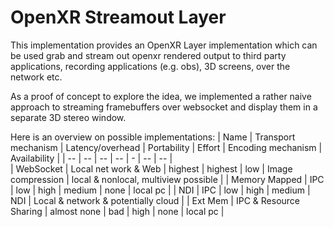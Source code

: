 # OpenXR Streamout Layer

This implementation provides an OpenXR Layer implementation which can be used grab and stream out openxr rendered output to third party applications, recording applications (e.g. obs), 3D screens, over the network etc.

As a proof of concept to explore the idea, we implemented a rather naive approach to streaming framebuffers over websocket and display them in a separate 3D stereo window.

Here is an overview on possible implementations: 
| Name          | Transport mechanism    | Latency/overhead    | Portability    | Effort | Encoding mechanism | Availability                         |
| --            | --                     | --                  | --             | -      | --                 | --                                   |  
| WebSocket     | Local net work & Web   | highest             | highest        | low    | Image compression  | local & nonlocal, multiview possible | 
| Memory Mapped | IPC                    | low                 | high           | medium | none               | local pc                             | 
| NDI           | IPC                    | low                 | high           | medium | NDI                | Local & network & potentially cloud  | 
| Ext Mem       | IPC & Resource Sharing | almost none         | bad            | high   | none               | local pc                             |

